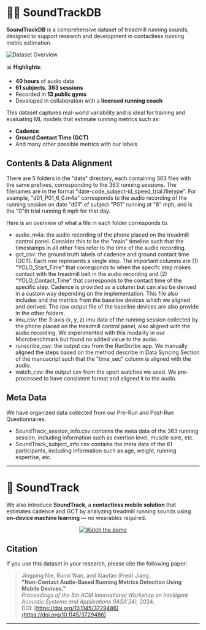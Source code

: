 # 🏃‍♂️ SoundTrackDB

**SoundTrackDB** is a comprehensive dataset of treadmill running sounds, designed to support research and development in contactless running metric estimation.  

![Dataset Overview](./images/DB.png)

📊 **Highlights**:
- **40 hours** of audio data  
- **61 subjects**, **363 sessions**  
- Recorded in **13 public gyms**  
- Developed in collaboration with a **licensed running coach**

This dataset captures real-world variability and is ideal for training and evaluating ML models that estimate running metrics such as:
- **Cadence**
- **Ground Contact Time (GCT)**
- And many other possible metrics with our labels

## Contents & Data Alignment

There are 5 folders in the "data" directory, each containing 363 files with the same prefixes, corresponding to the 363 running sessions. The filenames are in the format "date-code_subject-id_speed_trial.filetype". For example, "d01_P01_6_0.m4a" corresponds to the audio recording of the running session on date "d01" of subject "P01" running at "6" mph, and is the "0"th trial running 6 mph for that day.

Here is an overview of what a file in each folder corresponds to.

- audio_m4a: the audio recording of the phone placed on the treadmill control panel. Consider this to be the "main" timeline such that the timestamps in all other files refer to the time of the audio recording.
- gct_csv: the ground truth labels of cadence and ground contact time (GCT). Each row represents a single step. The important columns are (1) "YOLO_Start_Time" that corresponds to when the specifc step makes contact with the treadmill belt in the audio recording and (2) "YOLO_Contact_Time" that corresponds to the contact time of the specific step. Cadence is provided as a column but can also be derived in a custom way depending on the implementation. This file also includes and the metrics from the baseline devices which we aligned and derived. The raw output file of the baseline devices are also provide in the other folders.
- imu_csv: the 3-axis (x, y, z) imu data of the running session collected by the phone placed on the treadmill control panel, also aligned with the audio recording. We experimented with this modality in our Microbenchmark but found no added value to the audio.
- runscribe_csv: the output csv from the RunScribe app. We manually aligned the steps based on the method describe in Data Syncing Section of the manuscript such that the "time_sec" column is aligned with the audio.
- watch_csv: the output csv from the sport watches we used. We pre-processed to have consistent format and aligned it to the audio.

## Meta Data

We have organized data collected from our Pre-Run and Post-Run Questionnaires.

- SoundTrack_session_info.csv contains the meta data of the 363 running session, including information such as exertion level, muscle sore, etc.
- SoundTrack_subject_info.csv contains the meta data of the 61 participants, including information such as age, weight, running expertise, etc.

---

# 📱 SoundTrack

We also introduce **SoundTrack**, a **contactless mobile solution** that estimates cadence and GCT by analyzing treadmill running sounds using **on-device machine learning** — no wearables required.

<p align="center">
  <a href="https://drive.google.com/file/d/1r_mB1uSDz3mM4MPNEJ8hgf9vrZ9a4pme/view?usp=drive_link" target="_blank">
    <img src="https://img.shields.io/badge/Watch-Demo-blue?logo=google-drive" alt="Watch the demo" />
  </a>
</p>

## Citation

If you use this dataset in your research, please cite the following paper:

> Jingping Nie, Runxi Wan, and Xiaofan (Fred) Jiang.  
> **"Non-Contact Audio-Based Running Metrics Detection Using Mobile Devices."**  
> *Proceedings of the 5th ACM International Workshop on Intelligent Acoustic Systems and Applications (IASA’24),* 2024.  
> DOI: [https://doi.org/10.1145/3729486](https://doi.org/10.1145/3729486)


---
